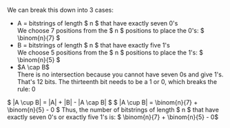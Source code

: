 We can break this down into 3 cases:

<ul>
    <li> A = bitstrings of length $ n $ that have exactly seven 0's <br/> 
    We choose 7 positions from the $ n $ positions to place the 0's: $ \binom{n}{7} $
    <li> B = bitstrings of length $ n $ that have exactly five 1's <br/> 
    We choose 5 positions from the $ n $ positions to place the 1's: $ \binom{n}{5} $
    <li> $A \cap B$ <br/> 
    There is no intersection because you cannot have seven 0s and give 1's. That's 12 bits. The thirteenth bit needs to be a 1 or 0, which breaks the rule: 0
</ul>
$ |A \cup B| = |A| + |B| - |A \cap B| $ 
$ |A \cup B| = \binom{n}{7} + \binom{n}{5} - 0 $ 
Thus, the number of bitstrings of length $ n $ that have exactly seven 0's or exactly five 1's is: $ \binom{n}{7} + \binom{n}{5} - 0$
